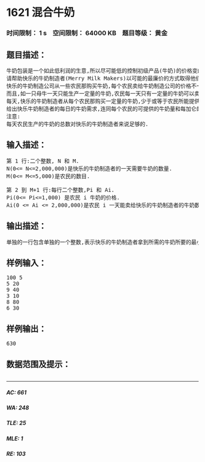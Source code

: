 # 1621 混合牛奶   
### 时间限制： 1 s&nbsp;&nbsp;&nbsp;&nbsp;空间限制： 64000 KB&nbsp;&nbsp;&nbsp;&nbsp;题目等级： 黄金  
## 题目描述：  

<pre>
牛奶包装是一个如此低利润的生意,所以尽可能低的控制初级产品(牛奶)的价格变的十分重要.  
请帮助快乐的牛奶制造者(Merry Milk Makers)以可能的最廉价的方式取得他们所需的牛奶.  
快乐的牛奶制造公司从一些农民那购买牛奶,每个农民卖给牛奶制造公司的价格不一定相同.  
而且,如一只母牛一天只能生产一定量的牛奶,农民每一天只有一定量的牛奶可以卖.  
每天,快乐的牛奶制造者从每个农民那购买一定量的牛奶,少于或等于农民所能提供的最大值.  
给出快乐牛奶制造者的每日的牛奶需求,连同每个农民的可提供的牛奶量和每加仑的价格,请计算快乐的牛奶制造者所要付出钱的最小值.
注意:  
每天农民生产的牛奶的总数对快乐的牛奶制造者来说足够的.
</pre>
  
  
## 输入描述：  

<pre>
第 1 行:二个整数, N 和 M.  
N(0<= N<=2,000,000)是快乐的牛奶制造者的一天需要牛奶的数量.  
M(0<= M<=5,000)是农民的数目.
 
第 2 到 M+1 行:每行二个整数,Pi 和 Ai.  
Pi(0<= Pi<=1,000) 是农民 i 牛奶的价格.  
Ai(0 <= Ai <= 2,000,000)是农民 i 一天能卖给快乐的牛奶制造者的牛奶数量.
</pre>
  
  
## 输出描述：  

<pre>
单独的一行包含单独的一个整数,表示快乐的牛奶制造者拿到所需的牛奶所要的最小费用
</pre>
  
  
## 样例输入：  

<pre>
100 5  
5 20  
9 40  
3 10  
8 80  
6 30
</pre>
  
  
## 样例输出：  

<pre>
630
</pre>
  
  
## 数据范围及提示：  

<pre>
</pre>
  
  
***  

##### AC: 661  
##### WA: 248  
##### TLE: 25  
##### MLE: 1  
##### RE: 103  

